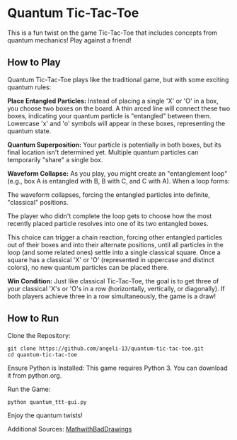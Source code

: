 # Quantum Tic-Tac-Toe
This is a fun twist on the game Tic-Tac-Toe that includes concepts from quantum mechanics! Play against a friend!

## How to Play
Quantum Tic-Tac-Toe plays like the traditional game, but with some exciting quantum rules:

**Place Entangled Particles:** Instead of placing a single 'X' or 'O' in a box, you choose two boxes on the board. A thin arced line will connect these two boxes, indicating your quantum particle is "entangled" between them. Lowercase 'x' and 'o' symbols will appear in these boxes, representing the quantum state.

**Quantum Superposition:** Your particle is potentially in both boxes, but its final location isn't determined yet. Multiple quantum particles can temporarily "share" a single box.

**Waveform Collapse:** As you play, you might create an "entanglement loop" (e.g., box A is entangled with B, B with C, and C with A). When a loop forms:

The waveform collapses, forcing the entangled particles into definite, "classical" positions.

The player who didn't complete the loop gets to choose how the most recently placed particle resolves into one of its two entangled boxes.

This choice can trigger a chain reaction, forcing other entangled particles out of their boxes and into their alternate positions, until all particles in the loop (and some related ones) settle into a single classical square. Once a square has a classical 'X' or 'O' (represented in uppercase and distinct colors), no new quantum particles can be placed there.

**Win Condition:** Just like classical Tic-Tac-Toe, the goal is to get three of your classical 'X's or 'O's in a row (horizontally, vertically, or diagonally). If both players achieve three in a row simultaneously, the game is a draw!

## How to Run
Clone the Repository:
```
git clone https://github.com/angeli-13/quantum-tic-tac-toe.git
cd quantum-tic-tac-toe
```

Ensure Python is Installed: This game requires Python 3. You can download it from python.org.

Run the Game:
```
python quantum_ttt-gui.py
```
Enjoy the quantum twists!

Additional Sources: 
[MathwithBadDrawings](https://mathwithbaddrawings.com/wp-content/uploads/2020/10/Game-19-Quantum-Tic-Tac-Toe.pdf)
